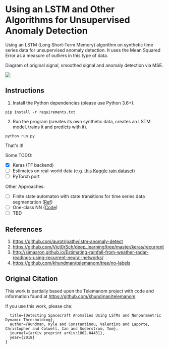 # Using an LSTM and Other Algorithms for Unsupervised Anomaly Detection

Using an LSTM (Long Short-Term Memory) algorithm on synthetic time series data for unsupervised anomaly detection.  It uses the Mean Squared Error as a measure of outliers in this type of data. 

Diagram of original signal, smoothed signal and anomaly detection via MSE.

![](Results.png)

## Instructions

1.  Install the Python dependencies (please use Python 3.6+).

```
pip install -r requirements.txt
```

2.  Run the program (creates its own synthetic data, creates an LSTM model, trains it and predicts with it).

```
python run.py
```

That's it!

Some TODO:
- [x] Keras (TF backend)
- [ ] Estimates on real-world data (e.g. [this Kaggle rain dataset](https://www.kaggle.com/c/how-much-did-it-rain-ii/data))
- [ ] PyTorch port

Other Approaches:
- [ ] Finite state automaton with state transitions for time series data segmentation ([Ref](https://www.researchgate.net/publication/220204638_Learning_States_and_Rules_for_Detecting_Anomalies_in_Time_Series?_sg=wtAtrT6qNOh-plUIkp9zbG3ENZac6c7kXN_WJaNHgal02MbaRuNof8kSy8_uOg0rOLLIo8PhGQ))
- [ ] One-class NN ([Code](https://github.com/raghavchalapathy/oc-nn))
- [ ] TBD

## References

1.  https://github.com/aurotripathy/lstm-anomaly-detect
2.  https://github.com/Vict0rSch/deep_learning/tree/master/keras/recurrent
3.  http://simaaron.github.io/Estimating-rainfall-from-weather-radar-readings-using-recurrent-neural-networks/
4.  https://github.com/khundman/telemanom/tree/no-labels

## Original Citation

This work is partially based upon the Telemanom project with code and information found at https://github.com/khundman/telemanom.

If you use this work, please cite:

``` @article{hundman2018detecting,
  title={Detecting Spacecraft Anomalies Using LSTMs and Nonparametric Dynamic Thresholding},
  author={Hundman, Kyle and Constantinou, Valentino and Laporte, Christopher and Colwell, Ian and Soderstrom, Tom},
  journal={arXiv preprint arXiv:1802.04431},
  year={2018}
}
```

